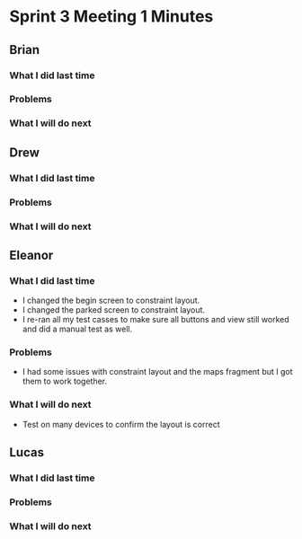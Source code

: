 # Sprint 3 Meeting 1 Minutes
## Brian
### What I did last time
### Problems
### What I will do next
## Drew
### What I did last time
### Problems
### What I will do next
## Eleanor
### What I did last time
* I changed the begin screen to constraint layout.
* I changed the parked screen to constraint layout.
* I re-ran all my test casses to make sure all buttons and view still worked and did a manual test as well.
### Problems
* I had some issues with constraint layout and the maps fragment but I got them to work together.
### What I will do next
* Test on many devices to confirm the layout is correct
## Lucas
### What I did last time
### Problems
### What I will do next
